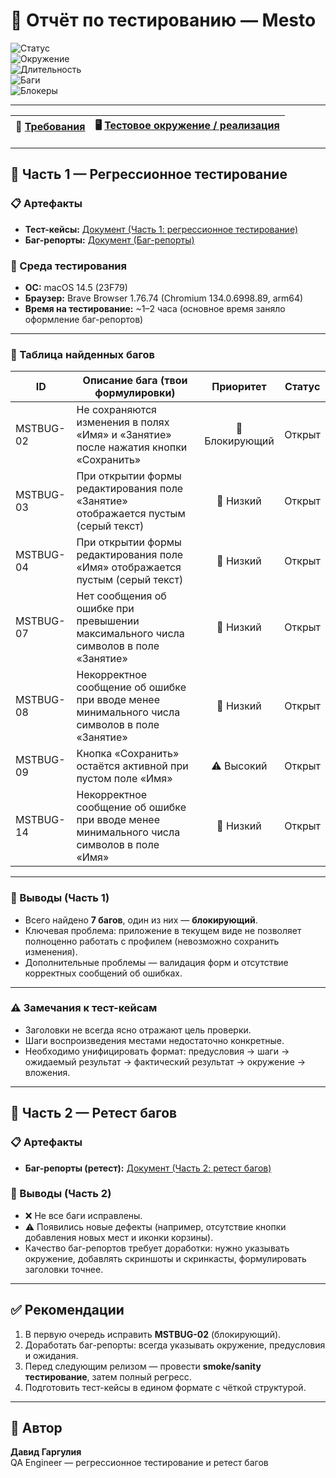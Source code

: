 # 🧪 Отчёт по тестированию — Mesto

![Статус](https://img.shields.io/badge/Статус-Завершён-brightgreen)  
![Окружение](https://img.shields.io/badge/Окружение-macOS%2014.5%20%7C%20Brave%20Browser-lightgrey)  
![Длительность](https://img.shields.io/badge/Длительность-1–2%20часа-green)  
![Баги](https://img.shields.io/badge/Найдено_багов-7-red)  
![Блокеры](https://img.shields.io/badge/Блокирующие-1-brightred)

---

| 📑 [Требования](https://praktikum.notion.site/Mesto-9f2cfaa209734d1f8cfa0c0db3d3049f) | 🖥️ [Тестовое окружение / реализация](https://code.s3.yandex.net/qa/files/mesto/index.html) |
|---:|:---|

---

## 📁 Часть 1 — Регрессионное тестирование

### 📋 Артефакты
- **Тест-кейсы:** [Документ (Часть 1: регрессионное тестирование)](https://docs.google.com/spreadsheets/d/1iLMLPXGppCVs3R0BWKmH3bOKHDOAQjpsbNHY95s5pBo/edit?gid=220888493#gid=220888493)  
- **Баг-репорты:** [Документ (Баг-репорты)](https://docs.google.com/spreadsheets/d/1D5HoN9YMr3VQ6L9gJBynFNI4StPGRTgOxVVeMad51-s/edit?gid=1186534874#gid=1186534874)

### 🧾 Среда тестирования
- **ОС:** macOS 14.5 (23F79)  
- **Браузер:** Brave Browser 1.76.74 (Chromium 134.0.6998.89, arm64)  
- **Время на тестирование:** ~1–2 часа (основное время заняло оформление баг-репортов)

---

### 🐞 Таблица найденных багов

| **ID** | **Описание бага (твои формулировки)** | **Приоритет** | **Статус** |
|--------|----------------------------------------|:-------------:|:----------:|
| MSTBUG-02 | Не сохраняются изменения в полях «Имя» и «Занятие» после нажатия кнопки «Сохранить» | 🚨 Блокирующий | Открыт |
| MSTBUG-03 | При открытии формы редактирования поле «Занятие» отображается пустым (серый текст) | 🔹 Низкий | Открыт |
| MSTBUG-04 | При открытии формы редактирования поле «Имя» отображается пустым (серый текст) | 🔹 Низкий | Открыт |
| MSTBUG-07 | Нет сообщения об ошибке при превышении максимального числа символов в поле «Занятие» | 🔹 Низкий | Открыт |
| MSTBUG-08 | Некорректное сообщение об ошибке при вводе менее минимального числа символов в поле «Занятие» | 🔹 Низкий | Открыт |
| MSTBUG-09 | Кнопка «Сохранить» остаётся активной при пустом поле «Имя» | ⚠️ Высокий | Открыт |
| MSTBUG-14 | Некорректное сообщение об ошибке при вводе менее минимального числа символов в поле «Имя» | 🔹 Низкий | Открыт |

---

### 🚀 Выводы (Часть 1)
- Всего найдено **7 багов**, один из них — **блокирующий**.  
- Ключевая проблема: приложение в текущем виде не позволяет полноценно работать с профилем (невозможно сохранить изменения).  
- Дополнительные проблемы — валидация форм и отсутствие корректных сообщений об ошибках.  

---

### ⚠️ Замечания к тест-кейсам
- Заголовки не всегда ясно отражают цель проверки.  
- Шаги воспроизведения местами недостаточно конкретные.  
- Необходимо унифицировать формат: предусловия → шаги → ожидаемый результат → фактический результат → окружение → вложения.  

---

## 📁 Часть 2 — Ретест багов

### 📋 Артефакты
- **Баг-репорты (ретест):** [Документ (Часть 2: ретест багов)](https://docs.google.com/spreadsheets/d/1awcgjrCHp0sL9S0tH35s7_WsNE0a8Ns9SMkK6D_FOK8/edit?gid=379530441#gid=379530441)

### 🚀 Выводы (Часть 2)
- ❌ Не все баги исправлены.  
- ⚠️ Появились новые дефекты (например, отсутствие кнопки добавления новых мест и иконки корзины).  
- Качество баг-репортов требует доработки: нужно указывать окружение, добавлять скриншоты и скринкасты, формулировать заголовки точнее.  

---

## ✅ Рекомендации
1. В первую очередь исправить **MSTBUG-02** (блокирующий).  
2. Доработать баг-репорты: всегда указывать окружение, предусловия и ожидания.  
3. Перед следующим релизом — провести **smoke/sanity тестирование**, затем полный регресс.  
4. Подготовить тест-кейсы в едином формате с чёткой структурой.  

---

## 👤 Автор
**Давид Гаргулия**  
QA Engineer — регрессионное тестирование и ретест багов
